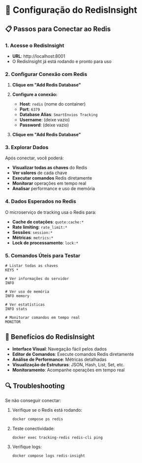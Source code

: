 # 🔧 Configuração do RedisInsight

## 📋 Passos para Conectar ao Redis

### 1. Acesse o RedisInsight
- **URL**: http://localhost:8001
- O RedisInsight já está rodando e pronto para uso

### 2. Configurar Conexão com Redis

1. **Clique em "Add Redis Database"**

2. **Configure a conexão:**
   - **Host**: `redis` (nome do container)
   - **Port**: `6379`
   - **Database Alias**: `SmartEnvios Tracking`
   - **Username**: (deixe vazio)
   - **Password**: (deixe vazio)

3. **Clique em "Add Redis Database"**

### 3. Explorar Dados

Após conectar, você poderá:

- **Visualizar todas as chaves** do Redis
- **Ver valores** de cada chave
- **Executar comandos** Redis diretamente
- **Monitorar** operações em tempo real
- **Analisar** performance e uso de memória

### 4. Dados Esperados no Redis

O microserviço de tracking usa o Redis para:

- **Cache de cotações**: `quote:cache:*`
- **Rate limiting**: `rate_limit:*`
- **Sessões**: `session:*`
- **Métricas**: `metrics:*`
- **Lock de processamento**: `lock:*`

### 5. Comandos Úteis para Testar

```redis
# Listar todas as chaves
KEYS *

# Ver informações do servidor
INFO

# Ver uso de memória
INFO memory

# Ver estatísticas
INFO stats

# Monitorar comandos em tempo real
MONITOR
```

## 🎯 Benefícios do RedisInsight

- **Interface Visual**: Navegação fácil pelos dados
- **Editor de Comandos**: Execute comandos Redis diretamente
- **Análise de Performance**: Métricas detalhadas
- **Visualização de Estruturas**: JSON, Hash, List, Set, etc.
- **Monitoramento**: Acompanhe operações em tempo real

## 🔍 Troubleshooting

Se não conseguir conectar:

1. Verifique se o Redis está rodando:
   ```bash
   docker compose ps redis
   ```

2. Teste conectividade:
   ```bash
   docker exec tracking-redis redis-cli ping
   ```

3. Verifique logs:
   ```bash
   docker compose logs redis-insight
   ```
